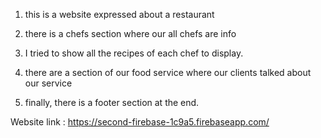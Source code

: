 1. this is a website expressed about a restaurant 

2. there is a chefs section where our all chefs are info

3. I tried to show all the recipes of each chef to display.

4. there are a section of our food service where our clients talked about our service

5. finally, there is a footer  section at the end.

Website link : https://second-firebase-1c9a5.firebaseapp.com/
